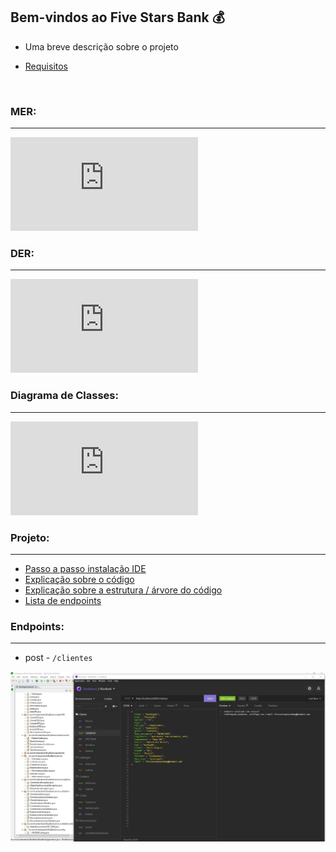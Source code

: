 ## Bem-vindos ao Five Stars Bank :moneybag:

* Uma breve descrição sobre o projeto

* [Requisitos](https://github.com/Feruaro/Five-Stars-Bank/blob/main/Documentos/requisitos_projeto.md)

  ​

### MER:

--------

![MER](https://github.com/Feruaro/Five-Stars-Bank/blob/main/Documentos/mer_final.pdf)

### DER:

----

![DER](https://github.com/Feruaro/Five-Stars-Bank/blob/main/Documentos/der_final.pdf)

### Diagrama de Classes:

-------

![dc](https://github.com/Feruaro/Five-Stars-Bank/blob/main/Documentos/digrama_classes_final.pdf)

### Projeto:

--------

* [Passo a passo instalação IDE]()
* [Explicação sobre o código](https://github.com/Feruaro/Five-Stars-Bank/blob/main/Documentos/explicacao_codigo.md)
* [Explicação sobre a estrutura / árvore do código]()
* [Lista de endpoints](https://github.com/Feruaro/Five-Stars-Bank/blob/main/Documentos/lista_%20endpoints.md)

### Endpoints:

-----

* post - `/clientes`


![cadastro cliente](https://github.com/Feruaro/Five-Stars-Bank/blob/main/Imagens/cadastro_cliente.jpg)